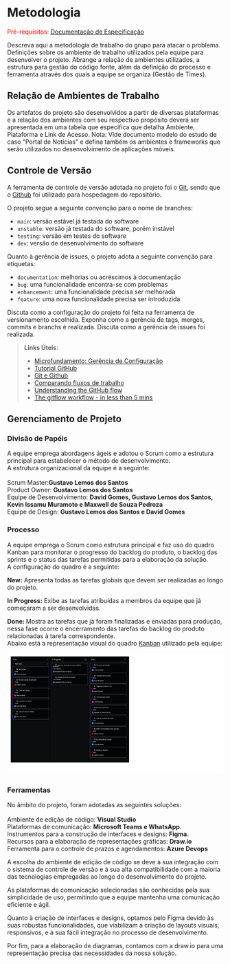 
# Metodologia

<span style="color:red">Pré-requisitos: <a href="2-Especificação do Projeto.md"> Documentação de Especificação</a></span>

Descreva aqui a metodologia de trabalho do grupo para atacar o problema. Definições sobre os ambiente de trabalho utilizados pela  equipe para desenvolver o projeto. Abrange a relação de ambientes utilizados, a estrutura para gestão do código fonte, além da definição do processo e ferramenta através dos quais a equipe se organiza (Gestão de Times).

## Relação de Ambientes de Trabalho

Os artefatos do projeto são desenvolvidos a partir de diversas plataformas e a relação dos ambientes com seu respectivo propósito deverá ser apresentada em uma tabela que especifica que detalha Ambiente, Plataforma e Link de Acesso. 
Nota: Vide documento modelo do estudo de caso "Portal de Notícias" e defina também os ambientes e frameworks que serão utilizados no desenvolvimento de aplicações móveis.

## Controle de Versão

A ferramenta de controle de versão adotada no projeto foi o
[Git](https://git-scm.com/), sendo que o [Github](https://github.com)
foi utilizado para hospedagem do repositório.

O projeto segue a seguinte convenção para o nome de branches:

- `main`: versão estável já testada do software
- `unstable`: versão já testada do software, porém instável
- `testing`: versão em testes do software
- `dev`: versão de desenvolvimento do software

Quanto à gerência de issues, o projeto adota a seguinte convenção para
etiquetas:

- `documentation`: melhorias ou acréscimos à documentação
- `bug`: uma funcionalidade encontra-se com problemas
- `enhancement`: uma funcionalidade precisa ser melhorada
- `feature`: uma nova funcionalidade precisa ser introduzida

Discuta como a configuração do projeto foi feita na ferramenta de versionamento escolhida. Exponha como a gerência de tags, merges, commits e branchs é realizada. Discuta como a gerência de issues foi realizada.

> **Links Úteis**:
> - [Microfundamento: Gerência de Configuração](https://pucminas.instructure.com/courses/87878/)
> - [Tutorial GitHub](https://guides.github.com/activities/hello-world/)
> - [Git e Github](https://www.youtube.com/playlist?list=PLHz_AreHm4dm7ZULPAmadvNhH6vk9oNZA)
>  - [Comparando fluxos de trabalho](https://www.atlassian.com/br/git/tutorials/comparing-workflows)
> - [Understanding the GitHub flow](https://guides.github.com/introduction/flow/)
> - [The gitflow workflow - in less than 5 mins](https://www.youtube.com/watch?v=1SXpE08hvGs)

## Gerenciamento de Projeto

### Divisão de Papéis

A equipe emprega abordagens ágeis e adotou o Scrum como a estrutura principal para estabelecer o método de desenvolvimento. <br>
A estrutura organizacional da equipe é a seguinte: <br>
<br>
Scrum Master:<b>Gustavo Lemos dos Santos</b><br>
Product Owner: <b>Gustavo Lemos dos Santos</b><br>
Equipe de Desenvolvimento: <b>David Gomes, Gustavo Lemos dos Santos, Kevin Issamu Muramoto e Maxwell de Souza Pedroza</b><br>
Equipe de Design: <b>Gustavo Lemos dos Santos e David Gomes</b><br>


### Processo

A equipe emprega o Scrum como estrutura principal e faz uso do quadro Kanban para monitorar o progresso do backlog do produto, o backlog das sprints e o status das tarefas permitidas para a elaboração da solução.<br>
A configuração do quadro é a seguinte:<br>

<b>New:</b> Apresenta todas as tarefas globais que devem ser realizadas ao longo do projeto.<br>

<b>In Progress:</b> Exibe as tarefas atribuídas a membros da equipe que já começaram a ser desenvolvidas.<br>

<b>Done: </b>Mostra as tarefas que já foram finalizadas e enviadas para produção, nessa fase ocorre o encerramento das tarefas do backlog do produto relacionadas à tarefa correspondente.<br>
Abaixo está a representação visual do quadro <a href="https://dev.azure.com/1281703/Eixo%203%20-%20App%20Mobile/_boards/board/t/Eixo%203%20-%20App%20Mobile%20Team/Features">Kanban</a> utilizado pela equipe:<br>

<img src="/docs/img/Card.jpg">

 

### Ferramentas

No âmbito do projeto, foram adotadas as seguintes soluções:<br> <br>
Ambiente de edição de código: <b>Visual Studio</b><br>
Plataformas de comunicação: <b>Microsoft Teams e WhatsApp.</b><br>
Instrumentos para a construção de interfaces e designs: <b>Figma.</b><br>
Recursos para a elaboração de representações gráficas: <b>Draw.io</b><br>
Ferramenta para o controle de prazos e agendamentos: <b>Azure Devops</b><br>

A escolha do ambiente de edição de código se deve à sua integração com o sistema de controle de versão e à sua alta compatibilidade com a maioria das tecnologias empregadas ao longo do desenvolvimento do projeto.<br>

As plataformas de comunicação selecionadas são conhecidas pela sua simplicidade de uso, permitindo que a equipe mantenha uma comunicação eficiente e ágil.<br>

Quanto à criação de interfaces e designs, optamos pelo Figma devido às suas robustas funcionalidades, que viabilizam a criação de layouts visuais, responsivos, e à sua fácil integração no processo de desenvolvimento.<br>

Por fim, para a elaboração de diagramas, contamos com a draw.io para uma representação precisa das necessidades da nossa solução.<br>


